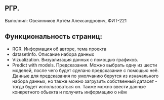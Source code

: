 ## РГР.
Выполнил: Овсянников Артём Александрович, ФИТ-221

## Функциональность страниц:
- RGR. Информация об авторе, тема проекта
- datasetInfo. Описание набора данных
- Vizualization. Визуализация данных с помощью графиков.
- Predict with models. Предсказания. Можно выбрать одну из шести моделей, после чего будет сделано предсказание с помощью неё. Данные для предсказания по умолчанию берутся из изначального набора данных, но также можно загрузить собственный датасет - тогда будет использоваться он. Также можно ввести данные конкретного обьекта и получить информацию о нём
